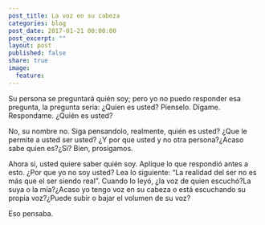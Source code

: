 ```yaml
---
post_title: La voz en su cabeza
categories: blog
post_date: 2017-01-21 00:00:00
post_excerpt: ""
layout: post
published: false
share: true
image:
  feature: 
---
```

Su persona se preguntará quién soy; pero yo no puedo responder esa pregunta, la pregunta seria: ¿Quien es usted? Pienselo. Dígame. Respondame. ¿Quién es usted?

No, su nombre no. Siga pensandolo, realmente, quién es usted? ¿Que le permite a usted ser usted? ¿Y por que usted y no otra persona?¿Acaso sabe quien es?¿Si? Bien, prosigamos.

Ahora si, usted quiere saber quién soy. Aplique lo que respondió antes a esto. ¿Por que yo no soy usted? Lea lo siguiente: “La realidad del ser no es más que el ser siendo real”. Cuando lo leyó, ¿la voz de quien escuchó?La suya o la mía?¿Acaso yo tengo voz en su cabeza o está escuchando su propia voz?¿Puede subir o bajar el volumen de su voz?

Eso pensaba.
